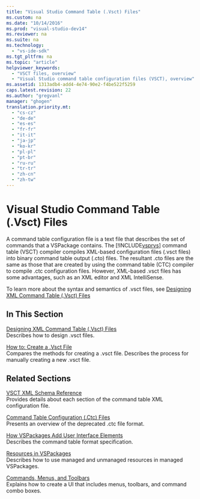 ```yaml
---
title: "Visual Studio Command Table (.Vsct) Files"
ms.custom: na
ms.date: "10/14/2016"
ms.prod: "visual-studio-dev14"
ms.reviewer: na
ms.suite: na
ms.technology: 
  - "vs-ide-sdk"
ms.tgt_pltfrm: na
ms.topic: "article"
helpviewer_keywords: 
  - "VSCT files, overview"
  - "Visual Studio command table configuration files (VSCT), overview"
ms.assetid: 1313adb4-add4-4e74-90e2-f4be522f5259
caps.latest.revision: 22
ms.author: "gregvanl"
manager: "ghogen"
translation.priority.mt: 
  - "cs-cz"
  - "de-de"
  - "es-es"
  - "fr-fr"
  - "it-it"
  - "ja-jp"
  - "ko-kr"
  - "pl-pl"
  - "pt-br"
  - "ru-ru"
  - "tr-tr"
  - "zh-cn"
  - "zh-tw"
---
```

# Visual Studio Command Table (.Vsct) Files
A command table configuration file is a text file that describes the set of commands that a VSPackage contains. The [!INCLUDE[vsprvs](../codequality/includes/vsprvs_md.md)] command table (VSCT) compiler compiles XML-based configuration files (.vsct files) into binary command table output (.cto) files. The resultant .cto files are the same as those that are created by using the command table (CTC) compiler to compile .ctc configuration files. However, XML-based .vsct files has some advantages, such as an XML editor and XML IntelliSense.  
  
 To learn more about the syntax and semantics of .vsct files, see [Designing XML Command Table (.Vsct) Files](../extensibility/designing-xml-command-table--.vsct--files.md)  
  
## In This Section  
 [Designing XML Command Table (.Vsct) Files](../extensibility/designing-xml-command-table--.vsct--files.md)  
 Describes how to design .vsct files.  
  
 [How to: Create a .Vsct File](../extensibility/how-to--create-a-.vsct-file.md)  
 Compares the methods for creating a .vsct file. Describes the process for manually creating a new .vsct file.  
  
## Related Sections  
 [VSCT XML Schema Reference](../extensibility/vsct-xml-schema-reference.md)  
 Provides details about each section of the command table XML configuration file.  
  
 [Command Table Configuration (.Ctc) Files](assetId:///3413dda1-f372-4669-bcf0-c64d3463842c)  
 Presents an overview of the deprecated .ctc file format.  
  
 [How VSPackages Add User Interface Elements](../extensibility/how-vspackages-add-user-interface-elements.md)  
 Describes the command table format specification.  
  
 [Resources in VSPackages](../extensibility/resources-in-vspackages.md)  
 Describes how to use managed and unmanaged resources in managed VSPackages.  
  
 [Commands, Menus, and Toolbars](../extensibility/commands--menus--and-toolbars.md)  
 Explains how to create a UI that includes menus, toolbars, and command combo boxes.